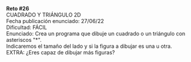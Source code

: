 **Reto #26**  
CUADRADO Y TRIÁNGULO 2D  
Fecha publicación enunciado: 27/06/22  
Dificultad: FÁCIL  
Enunciado: Crea un programa que dibuje un cuadrado o un triángulo con asteriscos "*".  
Indicaremos el tamaño del lado y si la figura a dibujar es una u otra.  
EXTRA: ¿Eres capaz de dibujar más figuras?  
